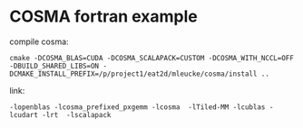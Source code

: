 # COSMA fortran example 


compile cosma:
```
cmake -DCOSMA_BLAS=CUDA -DCOSMA_SCALAPACK=CUSTOM -DCOSMA_WITH_NCCL=OFF -DBUILD_SHARED_LIBS=ON -DCMAKE_INSTALL_PREFIX=/p/project1/eat2d/mleucke/cosma/install ..
```

link:
```
-lopenblas -lcosma_prefixed_pxgemm -lcosma  -lTiled-MM -lcublas -lcudart -lrt  -lscalapack
```